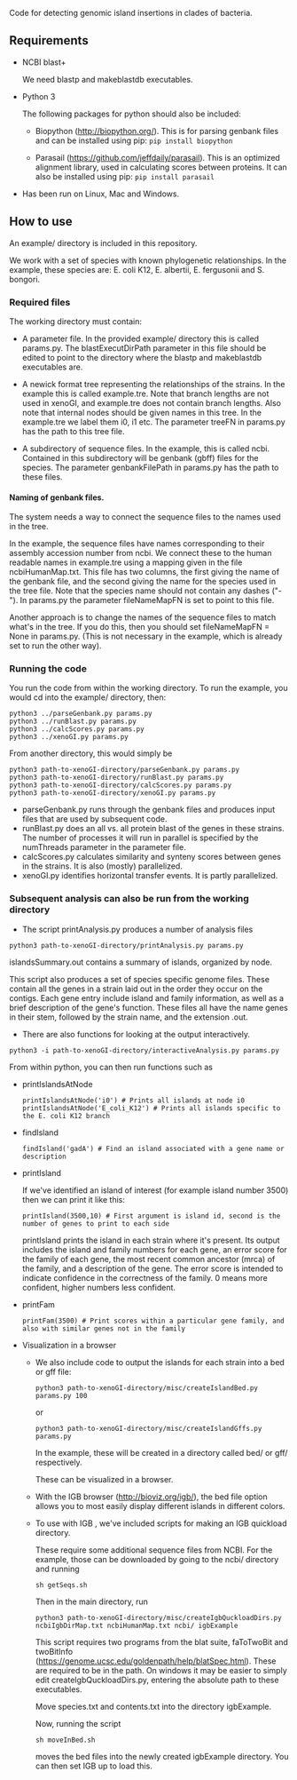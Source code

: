 Code for detecting genomic island insertions in clades of bacteria.

## Requirements

- NCBI blast+

  We need blastp and makeblastdb executables.

- Python 3

  The following packages for python should also be included:

  - Biopython (http://biopython.org/). This is for parsing genbank files and can be installed using pip: ```pip install biopython```

  - Parasail (https://github.com/jeffdaily/parasail). This is an optimized alignment library, used in calculating scores between proteins. It can also be installed using pip: ```pip install parasail```

- Has been run on Linux, Mac and Windows.


## How to use

An example/ directory is included in this repository.

We work with a set of species with known phylogenetic relationships. In the example, these species are: E. coli K12, E. albertii, E. fergusonii and S. bongori.

### Required files

The working directory must contain:

- A parameter file. In the provided example/ directory this is called params.py. The blastExecutDirPath parameter in this file should be edited to point to the directory where the blastp and makeblastdb executables are.

- A newick format tree representing the relationships of the strains. In the example this is called example.tre. Note that branch lengths are not used in xenoGI, and example.tre does not contain branch lengths. Also note that internal nodes should be given names in this tree. In the example.tre we label them i0, i1 etc. The parameter treeFN in params.py has the path to this tree file.

- A subdirectory of sequence files. In the example, this is called ncbi. Contained in this subdirectory will be genbank (gbff) files for the species. The parameter genbankFilePath in params.py has the path to these files.

#### Naming of genbank files.

The system needs a way to connect the sequence files to the names used in the tree.

In the example, the sequence files have names corresponding to their assembly accession number from ncbi. We connect these to the human readable names in example.tre using a mapping given in the file ncbiHumanMap.txt. This file has two columns, the first giving the name of the genbank file, and the second giving the name for the species used in the tree file. Note that the species name should not contain any dashes ("-"). In params.py the parameter fileNameMapFN is set to point to this file.

Another approach is to change the names of the sequence files to match what's in the tree. If you do this, then you should set fileNameMapFN = None in params.py. (This is not necessary in the example, which is already set to run the other way).

### Running the code
  
You run the code from within the working directory. To run the example, you would cd into the example/ directory, then:

```
python3 ../parseGenbank.py params.py
python3 ../runBlast.py params.py
python3 ../calcScores.py params.py
python3 ../xenoGI.py params.py
```

From another directory, this would simply be

```
python3 path-to-xenoGI-directory/parseGenbank.py params.py
python3 path-to-xenoGI-directory/runBlast.py params.py
python3 path-to-xenoGI-directory/calcScores.py params.py
python3 path-to-xenoGI-directory/xenoGI.py params.py
```

- parseGenbank.py runs through the genbank files and produces input files that are used by subsequent code.
- runBlast.py does an all vs. all protein blast of the genes in these strains. The number of processes it will run in parallel is specified by the numThreads parameter in the parameter file.
- calcScores.py calculates similarity and synteny scores between genes in the strains. It is also (mostly) parallelized.
- xenoGI.py identifies horizontal transfer events. It is partly parallelized.


### Subsequent analysis can also be run from the working directory

- The script printAnalysis.py produces a number of analysis files

```
python3 path-to-xenoGI-directory/printAnalysis.py params.py
```

islandsSummary.out contains a summary of islands, organized by node.

This script also produces a set of species specific genome files. These contain all the genes in a strain laid out in the order they occur on the contigs. Each gene entry include island and family information, as well as a brief description of the gene's function. These files all have the name genes in their stem, followed by the strain name, and the extension .out.

- There are also functions for looking at the output interactively.

```
python3 -i path-to-xenoGI-directory/interactiveAnalysis.py params.py
```

From within python, you can then run functions such as

  - printIslandsAtNode

    ```
    printIslandsAtNode('i0') # Prints all islands at node i0
    printIslandsAtNode('E_coli_K12') # Prints all islands specific to the E. coli K12 branch
    ```
  - findIsland 
    
    ```
    findIsland('gadA') # Find an island associated with a gene name or description
    ```
    
  - printIsland

    If we've identified an island of interest (for example island number 3500) then we can print it like this:

    ```
    printIsland(3500,10) # First argument is island id, second is the number of genes to print to each side
    ```
    
    printIsland prints the island in each strain where it's present. Its output includes the island and family numbers for each gene, an error score for the family of each gene, the most recent common ancestor (mrca) of the family, and a description of the gene. The error score is intended to indicate confidence in the correctness of the family. 0 means more confident, higher numbers less confident.

  - printFam

    ```
    printFam(3500) # Print scores within a particular gene family, and also with similar genes not in the family
    ```

- Visualization in a browser

  - We also include code to output the islands for each strain into a bed or gff file:

    ```
    python3 path-to-xenoGI-directory/misc/createIslandBed.py params.py 100
    ```

    or

    ```
    python3 path-to-xenoGI-directory/misc/createIslandGffs.py params.py
    ```

    In the example, these will be created in a directory called bed/ or gff/ respectively.

    These can be visualized in a browser.

  - With the IGB browser (http://bioviz.org/igb/), the bed file option allows you to most easily display different islands in different colors.

  - To use with IGB , we've included scripts for making an IGB quickload directory.

     These require some additional sequence files from NCBI. For the example, those can be downloaded by going to the ncbi/ directory and running

     ```
     sh getSeqs.sh
     ```

     Then in the main directory, run

     ```
     python3 path-to-xenoGI-directory/misc/createIgbQuckloadDirs.py ncbiIgbDirMap.txt ncbiHumanMap.txt ncbi/ igbExample
     ```

     This script requires two programs from the blat suite, faToTwoBit and twoBitInfo (https://genome.ucsc.edu/goldenpath/help/blatSpec.html). These are required to be in the path. On windows it may be easier to simply edit createIgbQuckloadDirs.py, entering the absolute path to these executables.

     Move species.txt and contents.txt into the directory igbExample.

     Now, running the script

     ```
     sh moveInBed.sh
     ```

     moves the bed files into the newly created igbExample directory. You can then set IGB up to load this.
